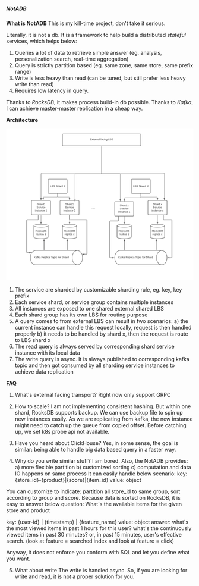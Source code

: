 ##### **NotADB**

**What is NotADB**
This is my kill-time project, don't take it serious.

Literally, it is not a db. It is a framework to help build a distributed *stateful* services, which helps below:
1. Queries a lot of data to retrieve simple answer (eg. analysis, personalization search, real-time aggregation)
2. Query is strictly partition based (eg. same zone, same store, same prefix range)
3. Write is less heavy than read (can be tuned, but still prefer less heavy write than read)
4. Requires low latency in query. 

Thanks to *RocksDB*, it makes process build-in db possible. Thanks to *Kafka*, I can achieve master-master replication in a cheap way.

**Architecture**

![img.png](misc/img.png)

1. The service are sharded by customizable sharding rule, eg. key, key prefix
2. Each service shard, or service group contains multiple instances
3. All instances are exposed to one shared external shared LBS
4. Each shard group has its own LBS for routing purpose
5. A query comes to from external LBS can result in two scenarios:
    a) the current instance can handle this request locally, request is then handled properly 
    b) it needs to be handled by shard x, then the request is route to LBS shard x
6. The read query is always served by corresponding shard service instance with its local data 
7. The write query is async. It is always published to corresponding kafka topic and then got consumed by all sharding service instances to achieve data replication

**FAQ**

1. What's external facing transport?
Right now only support GRPC

2. How to scale?
I am not implementing consistent hashing. But within one shard, RocksDB supports backup. We can use backup file to spin up new instances easily.
As we are replicating from kafka, the new instance might need to catch up the queue from copied offset. Before catching up, we set k8s probe api not available. 

3. Have you heard about ClickHouse?
Yes, in some sense, the goal is similar: being able to handle big data based query in a faster way. 

4. Why do you write similar stuff?
I am bored. Also, the NotADB provides: 
a) more flexible partition
b) customized sorting 
c) computation and data IO happens on same process 
It can easily handle below scenario:
key:{store_id}-{product}|{score}|{item_id} 
value: object 

You can customize to indicate: partition all store_id to same group, sort according to group and score. Because data is sorted on RocksDB, it is easy to answer below question:
What's the available items for the given store and product 

key: {user-id} | {timestamp} | {feature_name} 
value: object
answer: what's the most viewed items in past 1 hours for this user? what's the continuously viewed items in past 30 minutes? 
or, in past 15 minutes, user's effective search. (look at feature = searched index and look at feature = click)

Anyway, it does not enforce you conform with SQL and let you define what you want. 

5. What about write
The write is handled async. So, if you are looking for write and read, it is not a proper solution for you. 

